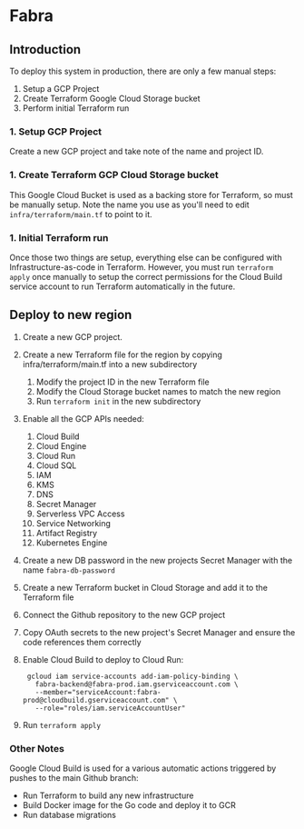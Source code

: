 # Fabra

## Introduction

To deploy this system in production, there are only a few manual steps:
1. Setup a GCP Project
1. Create Terraform Google Cloud Storage bucket
1. Perform initial Terraform run

### 1. Setup GCP Project
Create a new GCP project and take note of the name and project ID.

### 1. Create Terraform GCP Cloud Storage bucket
This Google Cloud Bucket is used as a backing store for Terraform, so must be manually setup. Note the name you use
as you'll need to edit `infra/terraform/main.tf` to point to it.

### 1. Initial Terraform run
Once those two things are setup, everything else can be configured with Infrastructure-as-code in Terraform. However,
you must run `terraform apply` once manually to setup the correct permissions for the Cloud Build service account to
run Terraform automatically in the future.

## Deploy to new region

1. Create a new GCP project.
1. Create a new Terraform file for the region by copying infra/terraform/main.tf into a new subdirectory
    1. Modify the project ID in the new Terraform file
    1. Modify the Cloud Storage bucket names to match the new region
    1. Run `terraform init` in the new subdirectory
1. Enable all the GCP APIs needed:
    1. Cloud Build
    1. Cloud Engine
    1. Cloud Run
    1. Cloud SQL
    1. IAM
    1. KMS
    1. DNS
    1. Secret Manager
    1. Serverless VPC Access
    1. Service Networking
    1. Artifact Registry
    1. Kubernetes Engine
1. Create a new DB password in the new projects Secret Manager with the name `fabra-db-password`
1. Create a new Terraform bucket in Cloud Storage and add it to the Terraform file
1. Connect the Github repository to the new GCP project
1. Copy OAuth secrets to the new project's Secret Manager and ensure the code references them correctly
1. Enable Cloud Build to deploy to Cloud Run:

        gcloud iam service-accounts add-iam-policy-binding \
          fabra-backend@fabra-prod.iam.gserviceaccount.com \
          --member="serviceAccount:fabra-prod@cloudbuild.gserviceaccount.com" \
          --role="roles/iam.serviceAccountUser"
1. Run `terraform apply`

### Other Notes
Google Cloud Build is used for a various automatic actions triggered by pushes to the main Github branch:
- Run Terraform to build any new infrastructure
- Build Docker image for the Go code and deploy it to GCR
- Run database migrations

